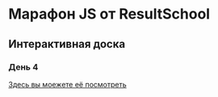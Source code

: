 # Марафон JS от ResultSchool

## Интерактивная доска

### День 4

[Здесь вы моежете её посмотреть](https://ivannikashin.github.io/Board/)
